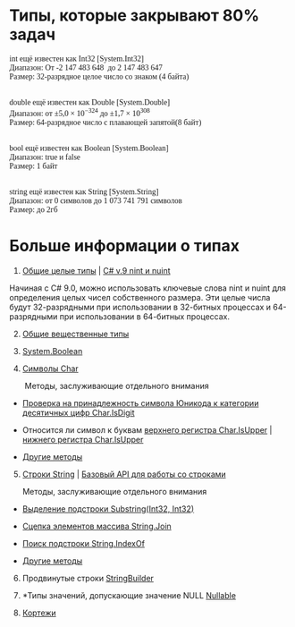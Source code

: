 Типы, которые закрывают 80% задач
====================

<text style="font-family:Consolas;"> 
int ещё известен как Int32 [System.Int32]<br>
Диапазон: От -2 147 483 648  до 2 147 483 647<br>
Размер: 32-разрядное целое число со знаком (4 байта)<br>
</text>


<text style="font-family:Consolas;"><br>
double ещё известен как Double [System.Double]<br>
Диапазон: от ±5,0 × 10<sup>−324</sup> до ±1,7 × 10<sup>308</sup><br>
Размер: 64-разрядное число с плавающей запятой(8 байт)
</text>


<text style="font-family:Consolas;"><br>
bool ещё известен как Boolean [System.Boolean]<br>
Диапазон: true и false<br>
Размер: 1 байт
</text><br>


<text style="font-family:Consolas;"><br>
string ещё известен как String [System.String]<br>
Диапазон: от 0 символов до 1 073 741 791 символов<br>
Размер: до 2гб
</text><br>


Больше информации о типах
====================

1. [Общие целые типы](https://docs.microsoft.com/en-us/dotnet/csharp/language-reference/builtin-types/integral-numeric-types) | [C# v.9 nint и nuint](https://docs.microsoft.com/ru-ru/dotnet/csharp/language-reference/builtin-types/nint-nuint)

Начиная с C# 9.0, можно использовать ключевые слова nint и nuint для определения целых чисел собственного размера. Эти целые числа будут 32-разрядными при использовании в 32-битных процессах и 64-разрядными при использовании в 64-битных процессах.

2. [Общие вещественные типы](https://docs.microsoft.com/ru-ru/dotnet/csharp/language-reference/builtin-types/floating-point-numeric-types)

3. [System.Boolean](https://docs.microsoft.com/ru-ru/dotnet/csharp/language-reference/builtin-types/bool)

4. [Символы Char](https://docs.microsoft.com/ru-ru/dotnet/api/system.char?view=net-5.0)

&nbsp;&nbsp;&nbsp;&nbsp;&nbsp;&nbsp;
Методы, заслуживающие отдельного внимания

- [Проверка на принадлежность символа Юникода к категории десятичных цифр Char.IsDigit](https://docs.microsoft.com/ru-ru/dotnet/api/system.char.isdigit?view=net-5.0)

- Относится ли символ к буквам [верхнего регистра Char.IsUpper](https://docs.microsoft.com/ru-ru/dotnet/api/system.char.isupper?view=net-5.0) | [нижнего регистра Char.IsUpper](https://docs.microsoft.com/ru-ru/dotnet/api/system.char.islower?view=net-5.0) 

- [Другие методы](https://docs.microsoft.com/ru-ru/dotnet/api/system.char.compareto?view=net-5.0)


5. [Строки String](https://docs.microsoft.com/ru-ru/dotnet/csharp/programming-guide/strings/) | [Базовый API для работы со строками](https://docs.microsoft.com/ru-ru/dotnet/api/system.string?view=net-5.0#modify-a-string)

&nbsp;&nbsp;&nbsp;&nbsp;&nbsp;&nbsp;Методы, заслуживающие отдельного внимания
- [Выделение подстроки Substring(Int32, Int32)](https://docs.microsoft.com/ru-ru/dotnet/api/system.string.substring?view=net-5.0#System_String_Substring_System_Int32_System_Int32_)

- [Сцепка элементов массива String.Join](https://docs.microsoft.com/ru-ru/dotnet/api/system.string.join?view=net-5.0)

- [Поиск подстроки String.IndexOf](https://docs.microsoft.com/ru-ru/dotnet/api/system.string.indexof?view=net-5.0)

- [Другие методы](https://docs.microsoft.com/ru-ru/dotnet/api/system.string.clone?view=net-5.0)

6. Продвинутые строки [StringBuilder](https://docs.microsoft.com/ru-ru/dotnet/standard/base-types/stringbuilder)

7. *Типы значений, допускающие значение NULL [Nullable](https://docs.microsoft.com/ru-ru/dotnet/api/system.nullable-1?view=net-5.0)

8. [Кортежи](https://docs.microsoft.com/ru-ru/dotnet/csharp/language-reference/builtin-types/value-tuples)